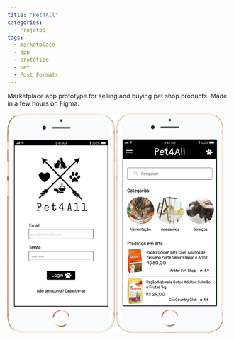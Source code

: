 ```yaml
---
title: "Pet4All"
categories:
  - Projetos
tags:
  - marketplace
  - app
  - protótipo
  - pet
  - Post Formats
---
```


Marketplace app prototype for selling and buying pet shop products. Made in a few hours on Figma.

![Captura de tela1](/assets/images/pet4all.png)
![Captura de tela2](/assets/images/pet4all2.png)


